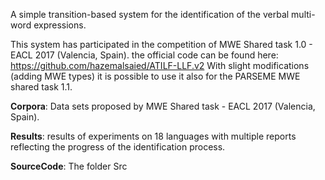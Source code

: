 A simple transition-based system for the identification of the verbal multi-word expressions. 
 
This system has participated in the competition of MWE Shared task 1.0 - EACL 2017 (Valencia, Spain). 
the official code can be found here: https://github.com/hazemalsaied/ATILF-LLF.v2
With slight modifications (adding MWE types) it is possible to use it also for the PARSEME MWE shared task 1.1.

**Corpora**: Data sets proposed by MWE Shared task - EACL 2017 (Valencia, Spain).

**Results**: results of experiments on 18 languages with multiple reports reflecting the progress of the identification process.

**SourceCode**: The folder Src
